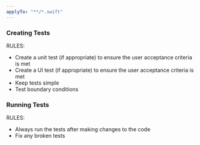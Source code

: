 ```yaml
---
applyTo: "**/*.swift"
---
```


### Creating Tests

RULES:

- Create a unit test (if appropriate) to ensure the user acceptance criteria is met
- Create a UI test (if appropriate) to ensure the user acceptance criteria is met
- Keep tests simple
- Test boundary conditions

### Running Tests

RULES:

- Always run the tests after making changes to the code
- Fix any broken tests
